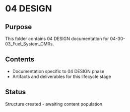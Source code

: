 # 04 DESIGN

## Purpose
This folder contains 04 DESIGN documentation for 04-30-03_Fuel_System_CMRs.

## Contents
- Documentation specific to 04 DESIGN phase
- Artifacts and deliverables for this lifecycle stage

## Status
Structure created - awaiting content population.
